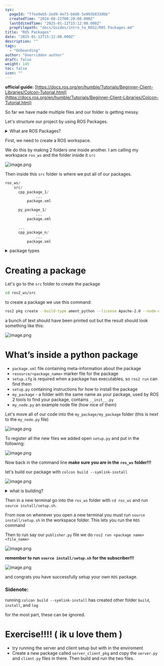 ```yaml
---
sys:
  pageId: "7fea9eb5-2ed9-4e73-b6d6-5e093b833dbb"
  createdTime: "2024-08-21T00:28:00.000Z"
  lastEditedTime: "2025-01-12T15:12:00.000Z"
  propFilepath: "docs/Guides/intro_to_ROS2/ROS Packages.md"
title: "ROS Packages"
date: "2025-01-12T15:12:00.000Z"
description: ""
tags:
  - "Onboarding"
author: "Overridden author"
draft: false
weight: 145
toc: false
icon: ""
---
```


**official guide:** [https://docs.ros.org/en/humble/Tutorials/Beginner-Client-Libraries/Colcon-Tutorial.html](https://docs.ros.org/en/humble/Tutorials/Beginner-Client-Libraries/Colcon-Tutorial.html)

So far we have made multiple files and our folder is getting messy.

Let's structure our project by using ROS Packages.

<details>

<summary>What are ROS Packages?</summary>

ROS Packages are, as the name implies, packages of code that are highly sharable between ROS developers.

They consist of a folder, `package.xml` file, and source code

```python
      cpp_package_1/
		      ... imagine much code files here ..
          package.xml
```

</details>

First, we need to create a ROS workspace.

We do this by making 2 folders one inside another. I am calling my workspace `ros_ws` and the folder inside it `src`

![image.png](https://prod-files-secure.s3.us-west-2.amazonaws.com/d518164a-d88e-44d1-a4ee-3adb3bd8bce0/70706947-fd18-4537-a67b-e12946812d31/image.png?X-Amz-Algorithm=AWS4-HMAC-SHA256&X-Amz-Content-Sha256=UNSIGNED-PAYLOAD&X-Amz-Credential=ASIAZI2LB466VPULWVX5%2F20250425%2Fus-west-2%2Fs3%2Faws4_request&X-Amz-Date=20250425T081228Z&X-Amz-Expires=3600&X-Amz-Security-Token=IQoJb3JpZ2luX2VjEJD%2F%2F%2F%2F%2F%2F%2F%2F%2F%2FwEaCXVzLXdlc3QtMiJGMEQCIARxnRBWsvHLcjnqQM1%2F4LhLpZQPspPY4h0qvtTh4Es5AiA8Gj%2BzjbSrKZcaRld2zDO6wStcpRpM99%2Bz7Vgnd6flfyr%2FAwgpEAAaDDYzNzQyMzE4MzgwNSIMwKqqOzKVzHxv%2B1qTKtwDjq7BaFJMytD%2BntdiGv%2BzVg7xTKBCCEclg%2FFthJ179sPGQCjktx6nhAFah3%2BnJoJlZ95z4XW6gf554SZ5pMmDfKg5T3SkW6bfDjG%2FSMX5n1h%2Bstqz7vW%2BtPP8yFAUTTMlxzZhy9n62RytkHVugEEmyemeA06ZtYdxxIdw1ec96tF%2BgO6IRRCEcsdNBCxE0Tz5WUdWqNAry1JUsXd7OS2vCcLLKKcHUGoVbxlfhqNUgXU%2By8BjtBQL%2BRjQdpwTvHQpeNP%2FXz7e1sQpTWAUJXkY58Ee1ZoE2Y0rFP%2FwwF%2Fgc7E3TjmYn3v23LClF8gkCqEgONbxODyA4nYqY0ZP9otxNRItopbPiMNN%2F1qOMVOMSDo%2BWuDnHZh6XKQng76YvKvrWwrDxU9wOT4qUXIrLXhPPHKUIK8a7BYMYRQOmvoF4ynXSew3y4M4XhWVJDilsrlUC8IkNjCbNt%2BZnG0m5GzpZmUpm3tZBYk7ijqjN%2BqszdeKs1cmir%2FGE5j0bMl0hWF%2BlNnlNV%2FooNSJGBSoFL84J3edML6kwXftpz3DJV7%2Fc2mSbXMJvNvVWMpB8ELkOC5eyQGCLqm%2BFh11F3epcli%2BL28akyx8%2BpfCO8mJyD0E%2FkewRvJV5e8PW1k%2BFPcwnIKtwAY6pgEhpWkX2%2BsFZOsfTflWDviEWsY2cIW%2FSi4Q18gD0ALMW3D1QRSk%2FA7kOWSOjiP6DvBgivApnBhglyKh8jCWOX%2B1tUOIdwFySvRT3C2tm0GQ5meXzewMlodWIhlBseAtbBkNIhEHBcJvB%2BG%2FCn99CGjdRb1G0R3AkYY5h7uHahmno20KmSsGZAkNdM9K77Ya0yVaVoN%2FM3biHgBfFE2JRROvYmOdy%2FLN&X-Amz-Signature=7f898fa247782acded5cafbb3ca10c8a7df0aec871ad438de3d7037b87aee7e5&X-Amz-SignedHeaders=host&x-id=GetObject)

Then inside this `src` folder is where we put all of our packages.

```python
ros_ws/
    src/
      cpp_package_1/
		      ...
          package.xml

      py_package_1/
		      ...
          package.xml

      ...
      cpp_package_n/
		      ...
          package.xml

```

<details>

<summary>package types</summary>

packages can be either `C++` or python.

the intern file structure is different for each but for this guide we will stick to creating python packages

</details>

# Creating a package

Let's go to the `src` folder to create the package

```bash
cd ros2_ws/src
```

to create a package we use this command:

```bash
ros2 pkg create --build-type ament_python --license Apache-2.0 --node-name my_node my_package
```

a bunch of text should have been printed out but the result should look something like this:

![image.png](https://prod-files-secure.s3.us-west-2.amazonaws.com/d518164a-d88e-44d1-a4ee-3adb3bd8bce0/e6cf1e3f-8512-4a3e-b131-079f800bf3e8/image.png?X-Amz-Algorithm=AWS4-HMAC-SHA256&X-Amz-Content-Sha256=UNSIGNED-PAYLOAD&X-Amz-Credential=ASIAZI2LB466VPULWVX5%2F20250425%2Fus-west-2%2Fs3%2Faws4_request&X-Amz-Date=20250425T081228Z&X-Amz-Expires=3600&X-Amz-Security-Token=IQoJb3JpZ2luX2VjEJD%2F%2F%2F%2F%2F%2F%2F%2F%2F%2FwEaCXVzLXdlc3QtMiJGMEQCIARxnRBWsvHLcjnqQM1%2F4LhLpZQPspPY4h0qvtTh4Es5AiA8Gj%2BzjbSrKZcaRld2zDO6wStcpRpM99%2Bz7Vgnd6flfyr%2FAwgpEAAaDDYzNzQyMzE4MzgwNSIMwKqqOzKVzHxv%2B1qTKtwDjq7BaFJMytD%2BntdiGv%2BzVg7xTKBCCEclg%2FFthJ179sPGQCjktx6nhAFah3%2BnJoJlZ95z4XW6gf554SZ5pMmDfKg5T3SkW6bfDjG%2FSMX5n1h%2Bstqz7vW%2BtPP8yFAUTTMlxzZhy9n62RytkHVugEEmyemeA06ZtYdxxIdw1ec96tF%2BgO6IRRCEcsdNBCxE0Tz5WUdWqNAry1JUsXd7OS2vCcLLKKcHUGoVbxlfhqNUgXU%2By8BjtBQL%2BRjQdpwTvHQpeNP%2FXz7e1sQpTWAUJXkY58Ee1ZoE2Y0rFP%2FwwF%2Fgc7E3TjmYn3v23LClF8gkCqEgONbxODyA4nYqY0ZP9otxNRItopbPiMNN%2F1qOMVOMSDo%2BWuDnHZh6XKQng76YvKvrWwrDxU9wOT4qUXIrLXhPPHKUIK8a7BYMYRQOmvoF4ynXSew3y4M4XhWVJDilsrlUC8IkNjCbNt%2BZnG0m5GzpZmUpm3tZBYk7ijqjN%2BqszdeKs1cmir%2FGE5j0bMl0hWF%2BlNnlNV%2FooNSJGBSoFL84J3edML6kwXftpz3DJV7%2Fc2mSbXMJvNvVWMpB8ELkOC5eyQGCLqm%2BFh11F3epcli%2BL28akyx8%2BpfCO8mJyD0E%2FkewRvJV5e8PW1k%2BFPcwnIKtwAY6pgEhpWkX2%2BsFZOsfTflWDviEWsY2cIW%2FSi4Q18gD0ALMW3D1QRSk%2FA7kOWSOjiP6DvBgivApnBhglyKh8jCWOX%2B1tUOIdwFySvRT3C2tm0GQ5meXzewMlodWIhlBseAtbBkNIhEHBcJvB%2BG%2FCn99CGjdRb1G0R3AkYY5h7uHahmno20KmSsGZAkNdM9K77Ya0yVaVoN%2FM3biHgBfFE2JRROvYmOdy%2FLN&X-Amz-Signature=2760e63ca88fc5f92f52e03e87d26d9dfff8033f19b4a3841847af988e772db0&X-Amz-SignedHeaders=host&x-id=GetObject)

# What’s inside a python package

- `package.xml` file containing meta-information about the package
- `resource/<package_name>` marker file for the package
- `setup.cfg` is required when a package has executables, so `ros2 run` can find them
- `setup.py` containing instructions for how to install the package
- `my_package` - a folder with the same name as your package, used by ROS 2 tools to find your package, contains `__init__.py`
- `my_node.py` an example node file (how nice of them)

Let's move all of our code into the `my_package/my_package` folder (this is next to the `my_node.py` file)

![image.png](https://prod-files-secure.s3.us-west-2.amazonaws.com/d518164a-d88e-44d1-a4ee-3adb3bd8bce0/9ce58f11-0da9-4d3e-b86d-506a9685d378/image.png?X-Amz-Algorithm=AWS4-HMAC-SHA256&X-Amz-Content-Sha256=UNSIGNED-PAYLOAD&X-Amz-Credential=ASIAZI2LB466VPULWVX5%2F20250425%2Fus-west-2%2Fs3%2Faws4_request&X-Amz-Date=20250425T081228Z&X-Amz-Expires=3600&X-Amz-Security-Token=IQoJb3JpZ2luX2VjEJD%2F%2F%2F%2F%2F%2F%2F%2F%2F%2FwEaCXVzLXdlc3QtMiJGMEQCIARxnRBWsvHLcjnqQM1%2F4LhLpZQPspPY4h0qvtTh4Es5AiA8Gj%2BzjbSrKZcaRld2zDO6wStcpRpM99%2Bz7Vgnd6flfyr%2FAwgpEAAaDDYzNzQyMzE4MzgwNSIMwKqqOzKVzHxv%2B1qTKtwDjq7BaFJMytD%2BntdiGv%2BzVg7xTKBCCEclg%2FFthJ179sPGQCjktx6nhAFah3%2BnJoJlZ95z4XW6gf554SZ5pMmDfKg5T3SkW6bfDjG%2FSMX5n1h%2Bstqz7vW%2BtPP8yFAUTTMlxzZhy9n62RytkHVugEEmyemeA06ZtYdxxIdw1ec96tF%2BgO6IRRCEcsdNBCxE0Tz5WUdWqNAry1JUsXd7OS2vCcLLKKcHUGoVbxlfhqNUgXU%2By8BjtBQL%2BRjQdpwTvHQpeNP%2FXz7e1sQpTWAUJXkY58Ee1ZoE2Y0rFP%2FwwF%2Fgc7E3TjmYn3v23LClF8gkCqEgONbxODyA4nYqY0ZP9otxNRItopbPiMNN%2F1qOMVOMSDo%2BWuDnHZh6XKQng76YvKvrWwrDxU9wOT4qUXIrLXhPPHKUIK8a7BYMYRQOmvoF4ynXSew3y4M4XhWVJDilsrlUC8IkNjCbNt%2BZnG0m5GzpZmUpm3tZBYk7ijqjN%2BqszdeKs1cmir%2FGE5j0bMl0hWF%2BlNnlNV%2FooNSJGBSoFL84J3edML6kwXftpz3DJV7%2Fc2mSbXMJvNvVWMpB8ELkOC5eyQGCLqm%2BFh11F3epcli%2BL28akyx8%2BpfCO8mJyD0E%2FkewRvJV5e8PW1k%2BFPcwnIKtwAY6pgEhpWkX2%2BsFZOsfTflWDviEWsY2cIW%2FSi4Q18gD0ALMW3D1QRSk%2FA7kOWSOjiP6DvBgivApnBhglyKh8jCWOX%2B1tUOIdwFySvRT3C2tm0GQ5meXzewMlodWIhlBseAtbBkNIhEHBcJvB%2BG%2FCn99CGjdRb1G0R3AkYY5h7uHahmno20KmSsGZAkNdM9K77Ya0yVaVoN%2FM3biHgBfFE2JRROvYmOdy%2FLN&X-Amz-Signature=b40660fdd4d182ee319f3ad7497711bc24ae90bf09f4407632d1492811dda39f&X-Amz-SignedHeaders=host&x-id=GetObject)

To register all the new files we added open `setup.py` and put in the following:

![image.png](https://prod-files-secure.s3.us-west-2.amazonaws.com/d518164a-d88e-44d1-a4ee-3adb3bd8bce0/1cd7c262-4cae-4496-9d75-c178537d24a2/image.png?X-Amz-Algorithm=AWS4-HMAC-SHA256&X-Amz-Content-Sha256=UNSIGNED-PAYLOAD&X-Amz-Credential=ASIAZI2LB466VPULWVX5%2F20250425%2Fus-west-2%2Fs3%2Faws4_request&X-Amz-Date=20250425T081228Z&X-Amz-Expires=3600&X-Amz-Security-Token=IQoJb3JpZ2luX2VjEJD%2F%2F%2F%2F%2F%2F%2F%2F%2F%2FwEaCXVzLXdlc3QtMiJGMEQCIARxnRBWsvHLcjnqQM1%2F4LhLpZQPspPY4h0qvtTh4Es5AiA8Gj%2BzjbSrKZcaRld2zDO6wStcpRpM99%2Bz7Vgnd6flfyr%2FAwgpEAAaDDYzNzQyMzE4MzgwNSIMwKqqOzKVzHxv%2B1qTKtwDjq7BaFJMytD%2BntdiGv%2BzVg7xTKBCCEclg%2FFthJ179sPGQCjktx6nhAFah3%2BnJoJlZ95z4XW6gf554SZ5pMmDfKg5T3SkW6bfDjG%2FSMX5n1h%2Bstqz7vW%2BtPP8yFAUTTMlxzZhy9n62RytkHVugEEmyemeA06ZtYdxxIdw1ec96tF%2BgO6IRRCEcsdNBCxE0Tz5WUdWqNAry1JUsXd7OS2vCcLLKKcHUGoVbxlfhqNUgXU%2By8BjtBQL%2BRjQdpwTvHQpeNP%2FXz7e1sQpTWAUJXkY58Ee1ZoE2Y0rFP%2FwwF%2Fgc7E3TjmYn3v23LClF8gkCqEgONbxODyA4nYqY0ZP9otxNRItopbPiMNN%2F1qOMVOMSDo%2BWuDnHZh6XKQng76YvKvrWwrDxU9wOT4qUXIrLXhPPHKUIK8a7BYMYRQOmvoF4ynXSew3y4M4XhWVJDilsrlUC8IkNjCbNt%2BZnG0m5GzpZmUpm3tZBYk7ijqjN%2BqszdeKs1cmir%2FGE5j0bMl0hWF%2BlNnlNV%2FooNSJGBSoFL84J3edML6kwXftpz3DJV7%2Fc2mSbXMJvNvVWMpB8ELkOC5eyQGCLqm%2BFh11F3epcli%2BL28akyx8%2BpfCO8mJyD0E%2FkewRvJV5e8PW1k%2BFPcwnIKtwAY6pgEhpWkX2%2BsFZOsfTflWDviEWsY2cIW%2FSi4Q18gD0ALMW3D1QRSk%2FA7kOWSOjiP6DvBgivApnBhglyKh8jCWOX%2B1tUOIdwFySvRT3C2tm0GQ5meXzewMlodWIhlBseAtbBkNIhEHBcJvB%2BG%2FCn99CGjdRb1G0R3AkYY5h7uHahmno20KmSsGZAkNdM9K77Ya0yVaVoN%2FM3biHgBfFE2JRROvYmOdy%2FLN&X-Amz-Signature=4cd62396d902a607127c055083ec67d6e50918eddf1738fe4eca8f03fe10037c&X-Amz-SignedHeaders=host&x-id=GetObject)

Now back in the command line **make sure you are in the** **`ros_ws`** **folder!!!**

let's build our package with `colcon build --symlink-install`

![image.png](https://prod-files-secure.s3.us-west-2.amazonaws.com/d518164a-d88e-44d1-a4ee-3adb3bd8bce0/2f2a0d27-b173-48fd-b189-5f5c0ce65619/image.png?X-Amz-Algorithm=AWS4-HMAC-SHA256&X-Amz-Content-Sha256=UNSIGNED-PAYLOAD&X-Amz-Credential=ASIAZI2LB466VPULWVX5%2F20250425%2Fus-west-2%2Fs3%2Faws4_request&X-Amz-Date=20250425T081228Z&X-Amz-Expires=3600&X-Amz-Security-Token=IQoJb3JpZ2luX2VjEJD%2F%2F%2F%2F%2F%2F%2F%2F%2F%2FwEaCXVzLXdlc3QtMiJGMEQCIARxnRBWsvHLcjnqQM1%2F4LhLpZQPspPY4h0qvtTh4Es5AiA8Gj%2BzjbSrKZcaRld2zDO6wStcpRpM99%2Bz7Vgnd6flfyr%2FAwgpEAAaDDYzNzQyMzE4MzgwNSIMwKqqOzKVzHxv%2B1qTKtwDjq7BaFJMytD%2BntdiGv%2BzVg7xTKBCCEclg%2FFthJ179sPGQCjktx6nhAFah3%2BnJoJlZ95z4XW6gf554SZ5pMmDfKg5T3SkW6bfDjG%2FSMX5n1h%2Bstqz7vW%2BtPP8yFAUTTMlxzZhy9n62RytkHVugEEmyemeA06ZtYdxxIdw1ec96tF%2BgO6IRRCEcsdNBCxE0Tz5WUdWqNAry1JUsXd7OS2vCcLLKKcHUGoVbxlfhqNUgXU%2By8BjtBQL%2BRjQdpwTvHQpeNP%2FXz7e1sQpTWAUJXkY58Ee1ZoE2Y0rFP%2FwwF%2Fgc7E3TjmYn3v23LClF8gkCqEgONbxODyA4nYqY0ZP9otxNRItopbPiMNN%2F1qOMVOMSDo%2BWuDnHZh6XKQng76YvKvrWwrDxU9wOT4qUXIrLXhPPHKUIK8a7BYMYRQOmvoF4ynXSew3y4M4XhWVJDilsrlUC8IkNjCbNt%2BZnG0m5GzpZmUpm3tZBYk7ijqjN%2BqszdeKs1cmir%2FGE5j0bMl0hWF%2BlNnlNV%2FooNSJGBSoFL84J3edML6kwXftpz3DJV7%2Fc2mSbXMJvNvVWMpB8ELkOC5eyQGCLqm%2BFh11F3epcli%2BL28akyx8%2BpfCO8mJyD0E%2FkewRvJV5e8PW1k%2BFPcwnIKtwAY6pgEhpWkX2%2BsFZOsfTflWDviEWsY2cIW%2FSi4Q18gD0ALMW3D1QRSk%2FA7kOWSOjiP6DvBgivApnBhglyKh8jCWOX%2B1tUOIdwFySvRT3C2tm0GQ5meXzewMlodWIhlBseAtbBkNIhEHBcJvB%2BG%2FCn99CGjdRb1G0R3AkYY5h7uHahmno20KmSsGZAkNdM9K77Ya0yVaVoN%2FM3biHgBfFE2JRROvYmOdy%2FLN&X-Amz-Signature=78e1a8feb7bdf0831cf8976a6ee38ccb2311ef630b1802d1b1248ce100deb249&X-Amz-SignedHeaders=host&x-id=GetObject)

<details>

<summary>what is building?</summary>

if you are a CS major at Rose-Hulman you will learn the answer to this in CSSE132

but TLDR; is it combines all the code files into one program that can be run easily 

</details>

Then in a new terminal go into the `ros_ws` folder with `cd ros_ws` and run `source install/setup.sh`. 

From now on whenever you open a new terminal you must run `source install/setup.sh` in the workspace folder. This lets you run the `ROS` command

Then to run say our `publisher.py` file we do `ros2 run <package name> <file_name>`

![image.png](https://prod-files-secure.s3.us-west-2.amazonaws.com/d518164a-d88e-44d1-a4ee-3adb3bd8bce0/4f4b1219-3a44-4632-aa0a-ce3471699f59/image.png?X-Amz-Algorithm=AWS4-HMAC-SHA256&X-Amz-Content-Sha256=UNSIGNED-PAYLOAD&X-Amz-Credential=ASIAZI2LB466VPULWVX5%2F20250425%2Fus-west-2%2Fs3%2Faws4_request&X-Amz-Date=20250425T081229Z&X-Amz-Expires=3600&X-Amz-Security-Token=IQoJb3JpZ2luX2VjEJD%2F%2F%2F%2F%2F%2F%2F%2F%2F%2FwEaCXVzLXdlc3QtMiJGMEQCIARxnRBWsvHLcjnqQM1%2F4LhLpZQPspPY4h0qvtTh4Es5AiA8Gj%2BzjbSrKZcaRld2zDO6wStcpRpM99%2Bz7Vgnd6flfyr%2FAwgpEAAaDDYzNzQyMzE4MzgwNSIMwKqqOzKVzHxv%2B1qTKtwDjq7BaFJMytD%2BntdiGv%2BzVg7xTKBCCEclg%2FFthJ179sPGQCjktx6nhAFah3%2BnJoJlZ95z4XW6gf554SZ5pMmDfKg5T3SkW6bfDjG%2FSMX5n1h%2Bstqz7vW%2BtPP8yFAUTTMlxzZhy9n62RytkHVugEEmyemeA06ZtYdxxIdw1ec96tF%2BgO6IRRCEcsdNBCxE0Tz5WUdWqNAry1JUsXd7OS2vCcLLKKcHUGoVbxlfhqNUgXU%2By8BjtBQL%2BRjQdpwTvHQpeNP%2FXz7e1sQpTWAUJXkY58Ee1ZoE2Y0rFP%2FwwF%2Fgc7E3TjmYn3v23LClF8gkCqEgONbxODyA4nYqY0ZP9otxNRItopbPiMNN%2F1qOMVOMSDo%2BWuDnHZh6XKQng76YvKvrWwrDxU9wOT4qUXIrLXhPPHKUIK8a7BYMYRQOmvoF4ynXSew3y4M4XhWVJDilsrlUC8IkNjCbNt%2BZnG0m5GzpZmUpm3tZBYk7ijqjN%2BqszdeKs1cmir%2FGE5j0bMl0hWF%2BlNnlNV%2FooNSJGBSoFL84J3edML6kwXftpz3DJV7%2Fc2mSbXMJvNvVWMpB8ELkOC5eyQGCLqm%2BFh11F3epcli%2BL28akyx8%2BpfCO8mJyD0E%2FkewRvJV5e8PW1k%2BFPcwnIKtwAY6pgEhpWkX2%2BsFZOsfTflWDviEWsY2cIW%2FSi4Q18gD0ALMW3D1QRSk%2FA7kOWSOjiP6DvBgivApnBhglyKh8jCWOX%2B1tUOIdwFySvRT3C2tm0GQ5meXzewMlodWIhlBseAtbBkNIhEHBcJvB%2BG%2FCn99CGjdRb1G0R3AkYY5h7uHahmno20KmSsGZAkNdM9K77Ya0yVaVoN%2FM3biHgBfFE2JRROvYmOdy%2FLN&X-Amz-Signature=de9c3dd67eceea4f09672b6894465ad2f8467bac17f10bb7fe7a14c8f96d038f&X-Amz-SignedHeaders=host&x-id=GetObject)

**remember to run** **`source install/setup.sh`** **for the subscriber!!!**

![image.png](https://prod-files-secure.s3.us-west-2.amazonaws.com/d518164a-d88e-44d1-a4ee-3adb3bd8bce0/02121119-dad4-49ec-8356-c956108b4243/image.png?X-Amz-Algorithm=AWS4-HMAC-SHA256&X-Amz-Content-Sha256=UNSIGNED-PAYLOAD&X-Amz-Credential=ASIAZI2LB466VPULWVX5%2F20250425%2Fus-west-2%2Fs3%2Faws4_request&X-Amz-Date=20250425T081229Z&X-Amz-Expires=3600&X-Amz-Security-Token=IQoJb3JpZ2luX2VjEJD%2F%2F%2F%2F%2F%2F%2F%2F%2F%2FwEaCXVzLXdlc3QtMiJGMEQCIARxnRBWsvHLcjnqQM1%2F4LhLpZQPspPY4h0qvtTh4Es5AiA8Gj%2BzjbSrKZcaRld2zDO6wStcpRpM99%2Bz7Vgnd6flfyr%2FAwgpEAAaDDYzNzQyMzE4MzgwNSIMwKqqOzKVzHxv%2B1qTKtwDjq7BaFJMytD%2BntdiGv%2BzVg7xTKBCCEclg%2FFthJ179sPGQCjktx6nhAFah3%2BnJoJlZ95z4XW6gf554SZ5pMmDfKg5T3SkW6bfDjG%2FSMX5n1h%2Bstqz7vW%2BtPP8yFAUTTMlxzZhy9n62RytkHVugEEmyemeA06ZtYdxxIdw1ec96tF%2BgO6IRRCEcsdNBCxE0Tz5WUdWqNAry1JUsXd7OS2vCcLLKKcHUGoVbxlfhqNUgXU%2By8BjtBQL%2BRjQdpwTvHQpeNP%2FXz7e1sQpTWAUJXkY58Ee1ZoE2Y0rFP%2FwwF%2Fgc7E3TjmYn3v23LClF8gkCqEgONbxODyA4nYqY0ZP9otxNRItopbPiMNN%2F1qOMVOMSDo%2BWuDnHZh6XKQng76YvKvrWwrDxU9wOT4qUXIrLXhPPHKUIK8a7BYMYRQOmvoF4ynXSew3y4M4XhWVJDilsrlUC8IkNjCbNt%2BZnG0m5GzpZmUpm3tZBYk7ijqjN%2BqszdeKs1cmir%2FGE5j0bMl0hWF%2BlNnlNV%2FooNSJGBSoFL84J3edML6kwXftpz3DJV7%2Fc2mSbXMJvNvVWMpB8ELkOC5eyQGCLqm%2BFh11F3epcli%2BL28akyx8%2BpfCO8mJyD0E%2FkewRvJV5e8PW1k%2BFPcwnIKtwAY6pgEhpWkX2%2BsFZOsfTflWDviEWsY2cIW%2FSi4Q18gD0ALMW3D1QRSk%2FA7kOWSOjiP6DvBgivApnBhglyKh8jCWOX%2B1tUOIdwFySvRT3C2tm0GQ5meXzewMlodWIhlBseAtbBkNIhEHBcJvB%2BG%2FCn99CGjdRb1G0R3AkYY5h7uHahmno20KmSsGZAkNdM9K77Ya0yVaVoN%2FM3biHgBfFE2JRROvYmOdy%2FLN&X-Amz-Signature=c9b7681e8f119eb243a6a049b88899fe70767a114a5620014cf1c421957b1108&X-Amz-SignedHeaders=host&x-id=GetObject)

and congrats you have successfully setup your own `ROS` package.

### Sidenote:

running `colcon build --symlink-install` has created other folder `build`, `install`, and `log`

for the most part, these can be ignored.

# Exercise!!!! ( ik u love them )

- try running the server and client setup but with in the enviroment
- Create a new package called `server_client_pkg` and copy the `server.py` and `client.py` files in there. Then build and run the two files.
